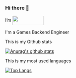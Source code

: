 ### Hi there 👋
I’m  <img src="https://ftp.bmp.ovh/imgs/2020/09/666c9649ff720b8a.png" width="100" height="30" align="center"/>

I'm a Games Backend Engineer 

<!--
**SmauelL/SmauelL** is a ✨ _special_ ✨ repository because its `README.md` (this file) appears on your GitHub profile.
-->

This is my Github stats

[![Anurag's github stats](https://github-readme-stats.vercel.app/api?username=SmauelL&show_icons=true&theme=vue&count_private=true)](https://github.com/anuraghazra/github-readme-stats)

This is my most used languages

[![Top Langs](https://github-readme-stats.vercel.app/api/top-langs/?username=SmauelL&layout=compact)](https://github.com/anuraghazra/github-readme-stats)
